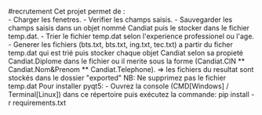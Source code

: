 #recrutement
Cet projet permet de :    
    - Charger les fenetres.
    - Verifier les champs saisis.
    - Sauvegarder les champs saisis dans un objet nommé Candiat puis le stocker dans le fichier temp.dat.
    - Trier le fichier temp.dat selon l'experience professionel ou l'age.
    - Generer les fichiers (bts.txt, bts.txt, ing.txt, tec.txt) a partir du ficher temp.dat qui
      est trié puis stocker chaque objet Candiat selon sa propieté Candiat.Diplome dans le fichier ou il merite
      sous la forme (Candiat.CIN ** Candiat.Nom&Prenom ** Candiat.Telephone).
      => les fichiers du resultat sont stockés dans le dossier "exported"
    NB: Ne supprimez pas le fichier temp.dat
        Pour installer pyqt5:
        - Ouvrez la console (CMD[Windows] / Terminal[Linux]) dans ce répertoire puis exécutez la commande:
          pip install -r requirements.txt
